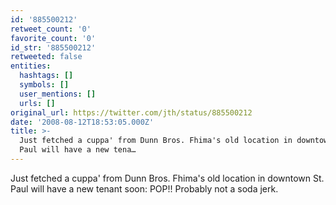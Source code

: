 ```yaml
---
id: '885500212'
retweet_count: '0'
favorite_count: '0'
id_str: '885500212'
retweeted: false
entities:
  hashtags: []
  symbols: []
  user_mentions: []
  urls: []
original_url: https://twitter.com/jth/status/885500212
date: '2008-08-12T18:53:05.000Z'
title: >-
  Just fetched a cuppa' from Dunn Bros. Fhima's old location in downtown St.
  Paul will have a new tena…
---
```


Just fetched a cuppa' from Dunn Bros. Fhima's old location in downtown St. Paul will have a new tenant soon: POP!! Probably not a soda jerk.